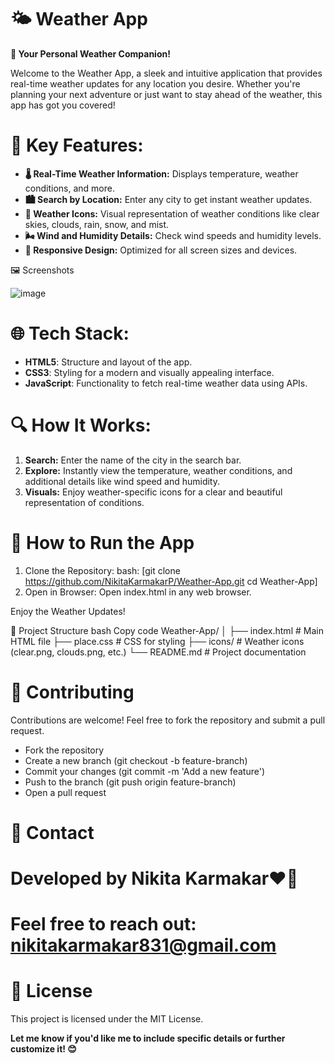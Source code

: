 # 🌤️ Weather App
**🚀 Your Personal Weather Companion!**

Welcome to the Weather App, a sleek and intuitive application that provides real-time weather updates for any location you desire. Whether you're planning your next adventure or just want to stay ahead of the weather, this app has got you covered!

# 🌟 Key Features:
- **🌡️ Real-Time Weather Information:** Displays temperature, weather conditions, and more.
- **🏙️ Search by Location:** Enter any city to get instant weather updates.
- **🌈 Weather Icons:** Visual representation of weather conditions like clear skies, clouds, rain, snow, and mist.
- **🌬️ Wind and Humidity Details:** Check wind speeds and humidity levels.
- **📱 Responsive Design:** Optimized for all screen sizes and devices.
 
🖼️ Screenshots

![image](https://github.com/user-attachments/assets/1723a96f-bdb1-48ab-b540-81d3288b1288)

# 🌐 Tech Stack:
- **HTML5**: Structure and layout of the app.
- **CSS3**: Styling for a modern and visually appealing interface.
- **JavaScript**: Functionality to fetch real-time weather data using APIs.

# 🔍 How It Works:
1) **Search:** Enter the name of the city in the search bar.
2) **Explore:** Instantly view the temperature, weather conditions, and additional details like wind speed and humidity.
3) **Visuals:** Enjoy weather-specific icons for a clear and beautiful representation of conditions.

# 🚀 How to Run the App
1) Clone the Repository:
bash:
[git clone https://github.com/NikitaKarmakarP/Weather-App.git
cd Weather-App]
2) Open in Browser:
Open index.html in any web browser.

Enjoy the Weather Updates!

📂 Project Structure
bash
Copy code
Weather-App/
│
├── index.html      # Main HTML file
├── place.css       # CSS for styling
├── icons/          # Weather icons (clear.png, clouds.png, etc.)
└── README.md       # Project documentation

# 🌟 Contributing
Contributions are welcome! Feel free to fork the repository and submit a pull request.

- Fork the repository
- Create a new branch (git checkout -b feature-branch)
- Commit your changes (git commit -m 'Add a new feature')
- Push to the branch (git push origin feature-branch)
- Open a pull request

# 📧 Contact
# Developed by Nikita Karmakar❤️💖
# Feel free to reach out: nikitakarmakar831@gmail.com

# 📜 License
This project is licensed under the MIT License.

**Let me know if you'd like me to include specific details or further customize it! 😊**
